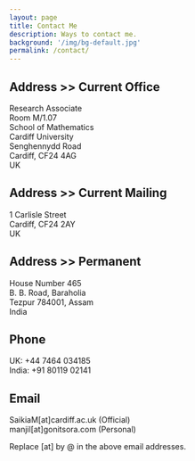 ```yaml
---
layout: page
title: Contact Me
description: Ways to contact me.
background: '/img/bg-default.jpg'
permalink: /contact/
---
```

## Address >> Current Office

Research Associate  
Room M/1.07  
School of Mathematics  
Cardiff University  
Senghennydd Road  
Cardiff, CF24 4AG  
UK

## Address >> Current Mailing

1 Carlisle Street  
Cardiff, CF24 2AY  
UK

## Address >> Permanent

House Number 465  
B. B. Road, Baraholia  
Tezpur 784001, Assam  
India

## Phone

UK: +44 7464 034185  
India: +91 80119 02141

## Email

SaikiaM[at]cardiff.ac.uk (Official)  
manjil[at]gonitsora.com (Personal)

Replace [at] by @ in the above email addresses.
